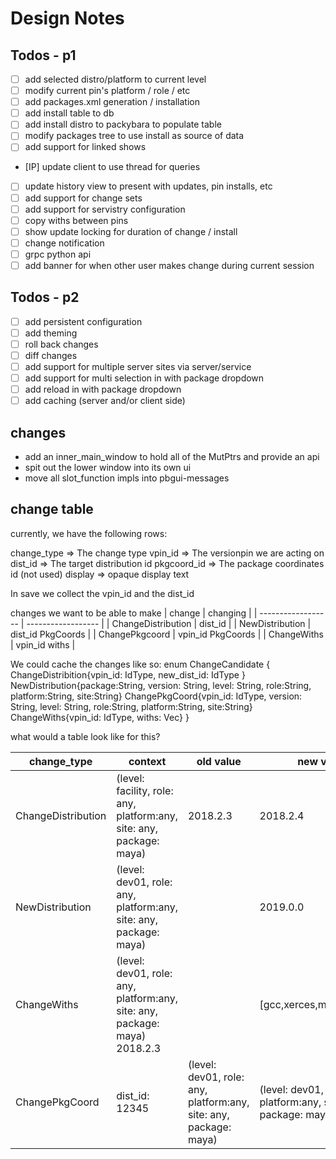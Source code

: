 
# Design Notes

## Todos - p1
- [ ] add selected distro/platform to current level
- [ ] modify current pin's platform / role / etc
- [ ] add packages.xml generation / installation
- [ ] add install table to db
- [ ] add install distro to packybara to populate table 
- [ ] modify packages tree to use install as source of data
- [ ] add support for linked shows
- [IP] update client to use thread for queries
- [ ] update history view to present with updates, pin installs, etc 
- [ ] add support for change sets
- [ ] add support for servistry configuration
- [ ] copy withs between pins
- [ ] show update locking for duration of change / install
- [ ] change notification
- [ ] grpc python api 
- [ ] add banner for when other user makes change during current session 
## Todos - p2
- [ ] add persistent configuration
- [ ] add theming 
- [ ] roll back changes
- [ ] diff changes
- [ ] add support for multiple server sites via server/service
- [ ] add support for multi selection in with package dropdown
- [ ] add reload in with package dropdown
- [ ] add caching (server and/or client side)

## changes

- add an inner_main_window to hold all of the MutPtrs and provide an api
- spit out the lower window into its own ui
- move all slot_function impls into pbgui-messages

## change table
currently, we have the following rows:

change_type => The change type
vpin_id => The versionpin we are acting on
dist_id => The target distribution id
pkgcoord_id => The package coordinates id (not used)
display => opaque display text

In save we 
collect the vpin_id and the dist_id

changes we want to be able to make
| change             | changing           |
| ------------------ | ------------------ |
| ChangeDistribution | dist_id            |
| NewDistribution    | dist_id PkgCoords  |
| ChangePkgcoord     | vpin_id  PkgCoords |
| ChangeWiths        | vpin_id withs      |

We could cache the changes like so:
enum ChangeCandidate {
    ChangeDistribition{vpin_id: IdType, new_dist_id: IdType }
    NewDistribution{package:String, version: String, level: String, role:String, platform:String, site:String}
    ChangePkgCoord{vpin_id: IdType, version: String, level: String, role:String, platform:String, site:String}
    ChangeWiths{vpin_id: IdType, withs: Vec<String>}
}

what would a table look like for this?

| change_type        | context                                                                    | old value                                                         | new value                                                           |
| ------------------ | -------------------------------------------------------------------------- | ----------------------------------------------------------------- | ------------------------------------------------------------------- |
| ChangeDistribution | (level: facility, role: any, platform:any, site: any, package: maya)       | 2018.2.3                                                          | 2018.2.4                                                            |
| NewDistribution    | (level: dev01, role: any, platform:any, site: any, package: maya)          |                                                                   | 2019.0.0                                                            |
| ChangeWiths        | (level: dev01, role: any, platform:any, site: any, package: maya) 2018.2.3 |                                                                   | [gcc,xerces,modelpublish]                                           |
| ChangePkgCoord     | dist_id: 12345                                                             | (level: dev01, role: any, platform:any, site: any, package: maya) | (level: dev01, role: model, platform:any, site: any, package: maya) |